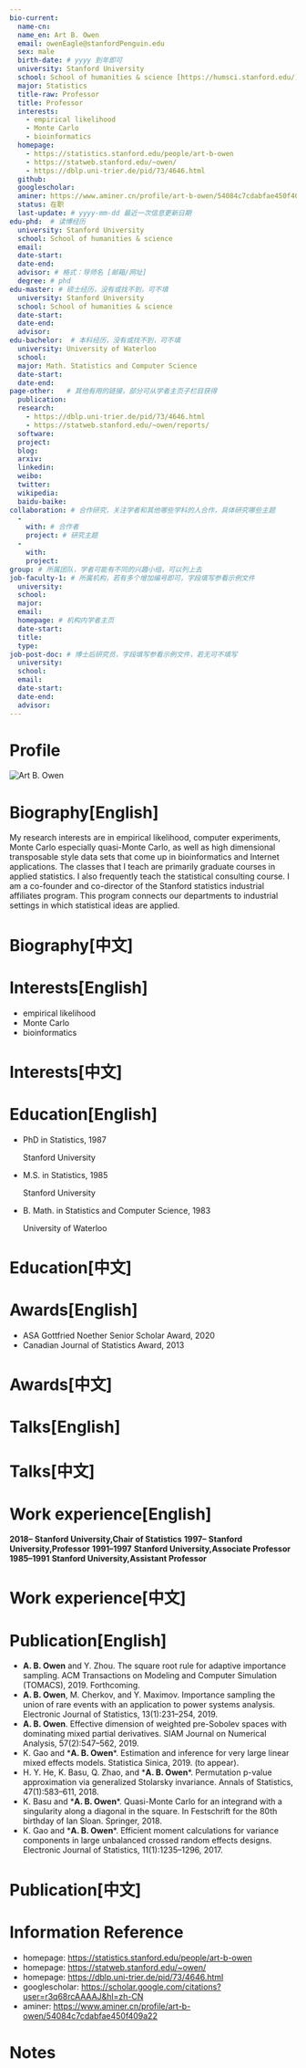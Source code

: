 ```yaml
---
bio-current:
  name-cn: 
  name_en: Art B. Owen
  email: owenEagle@stanfordPenguin.edu
  sex: male
  birth-date: # yyyy 到年即可
  university: Stanford University 
  school: School of humanities & science [https://humsci.stanford.edu/]
  major: Statistics
  title-raw: Professor
  title: Professor
  interests: 
    - empirical likelihood
    - Monte Carlo
    - bioinformatics
  homepage: 
    - https://statistics.stanford.edu/people/art-b-owen 
    - https://statweb.stanford.edu/~owen/
    - https://dblp.uni-trier.de/pid/73/4646.html 
  github: 
  googlescholar:  
  aminer: https://www.aminer.cn/profile/art-b-owen/54084c7cdabfae450f409a22
  status: 在职
  last-update: # yyyy-mm-dd 最近一次信息更新日期
edu-phd:  # 读博经历
  university: Stanford University
  school: School of humanities & science
  email: 
  date-start: 
  date-end: 
  advisor: # 格式：导师名 [邮箱/网址]
  degree: # phd
edu-master: # 硕士经历，没有或找不到，可不填
  university: Stanford University
  school: School of humanities & science
  date-start: 
  date-end: 
  advisor:
edu-bachelor:  # 本科经历，没有或找不到，可不填
  university: University of Waterloo
  school: 
  major: Math. Statistics and Computer Science 
  date-start: 
  date-end: 
page-other:   # 其他有用的链接，部分可从学者主页子栏目获得
  publication: 
  research: 
    - https://dblp.uni-trier.de/pid/73/4646.html
    - https://statweb.stanford.edu/~owen/reports/
  software: 
  project: 
  blog: 
  arxiv: 
  linkedin: 
  weibo:
  twitter:
  wikipedia:
  baidu-baike:
collaboration: # 合作研究，关注学者和其他哪些学科的人合作，具体研究哪些主题
  - 
    with: # 合作者
    project: # 研究主题
  - 
    with: 
    project: 
group: # 所属团队，学者可能有不同的兴趣小组，可以列上去
job-faculty-1: # 所属机构，若有多个增加编号即可，字段填写参看示例文件
  university: 
  school: 
  major: 
  email: 
  homepage: # 机构内学者主页
  date-start: 
  title: 
  type: 
job-post-doc: # 博士后研究员，字段填写参看示例文件，若无可不填写
  university: 
  school: 
  email: 
  date-start: 
  date-end: 
  advisor: 
---
```


# Profile

![Art B. Owen](https://statistics.stanford.edu/sites/g/files/sbiybj6031/f/styles/large-square/public/OwenAB.jpg?itok=elTOE6fL)

# Biography[English]

My research interests are in empirical likelihood, computer experiments, Monte Carlo especially quasi-Monte Carlo, as well as high dimensional transposable style data sets that come up in bioinformatics and Internet applications. The classes that I teach are primarily graduate courses in applied statistics. I also frequently teach the statistical consulting course. I am a co-founder and co-director of the Stanford statistics industrial affiliates program. This program connects our departments to industrial settings in which statistical ideas are applied.

# Biography[中文]

# Interests[English]

- empirical likelihood
- Monte Carlo
- bioinformatics

# Interests[中文]

# Education[English]

- PhD in Statistics, 1987
    
    Stanford University

- M.S. in Statistics, 1985
    
    Stanford University

- B. Math. in Statistics and Computer Science, 1983
    
    University of Waterloo

# Education[中文]

# Awards[English]
- ASA Gottfried Noether Senior Scholar Award, 2020
- Canadian Journal of Statistics Award, 2013

# Awards[中文]

# Talks[English]

# Talks[中文]

# Work experience[English]

**2018–** **Stanford University,Chair of Statistics**
**1997–** **Stanford University,Professor**
**1991–1997** **Stanford University,Associate Professor**
**1985–1991** **Stanford University,Assistant Professor**

# Work experience[中文]

# Publication[English]
- **A. B. Owen** and Y. Zhou. The square root rule for adaptive importance sampling. ACM Transactions on Modeling and Computer Simulation (TOMACS), 2019. Forthcoming.
- **A. B. Owen**, M. Cherkov, and Y. Maximov. Importance sampling the
union of rare events with an application to power systems analysis. Electronic Journal of Statistics, 13(1):231–254, 2019.
- **A. B. Owen**. Effective dimension of weighted pre-Sobolev spaces with dominating mixed partial derivatives. SIAM Journal on Numerical Analysis,
57(2):547–562, 2019.
- K. Gao and \***A. B. Owen**\*. Estimation and inference for very large linear
mixed effects models. Statistica Sinica, 2019. (to appear).
- H. Y. He, K. Basu, Q. Zhao, and \***A. B. Owen**\*. Permutation p-value
approximation via generalized Stolarsky invariance. Annals of Statistics,
47(1):583–611, 2018.
- K. Basu and \***A. B. Owen**\*. Quasi-Monte Carlo for an integrand with a
singularity along a diagonal in the square. In Festschrift for the 80th
birthday of Ian Sloan. Springer, 2018.
- K. Gao and \***A. B. Owen**\*. Efficient moment calculations for variance components in large unbalanced crossed random effects designs. Electronic
Journal of Statistics, 11(1):1235–1296, 2017.
# Publication[中文]

# Information Reference

- homepage: https://statistics.stanford.edu/people/art-b-owen 
- homepage: https://statweb.stanford.edu/~owen/
- homepage: https://dblp.uni-trier.de/pid/73/4646.html
- googlescholar: https://scholar.google.com/citations?user=r3q68rcAAAAJ&hl=zh-CN 
- aminer: https://www.aminer.cn/profile/art-b-owen/54084c7cdabfae450f409a22

# Notes
